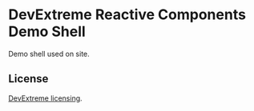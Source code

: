 # DevExtreme Reactive Components Demo Shell

Demo shell used on site.

## License

[DevExtreme licensing](https://js.devexpress.com/licensing/).
